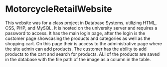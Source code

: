 # MotorcycleRetailWebsite
This website was for a class project in Database Systems, utilizing HTML, CSS, PHP, and MySQL.
It is hosted on the university server and requires a password to access.
It has the main login page, after the login is the customer page showcasing the products and categories as well as the shopping cart. On this page their is access to the administrative page where the site admin can add products. The customer has the ability to add products to the cart and search for products. ALl of the products are saved in the database with the file path of the image as a column in the table.
